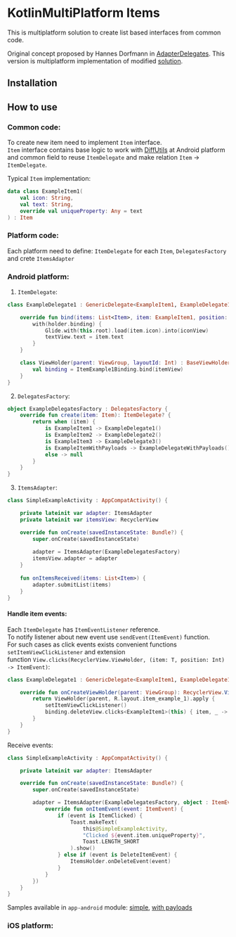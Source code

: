 # KotlinMultiPlatform Items
This is multiplatform solution to create list based interfaces from common code.

Original concept proposed by Hannes Dorfmann in [AdapterDelegates](https://github.com/sockeqwe/AdapterDelegates).
This version is multiplatform implementation of modified [solution](https://github.com/nullgr/app-core/tree/master/core-adapter).

## Installation

## How to use
### Common code:
To create new item need to implement ```Item``` interface.  
```Item``` interface contains base logic to work with [DiffUtils](https://developer.android.com/reference/kotlin/androidx/recyclerview/widget/DiffUtil) at Android platform  
and common field to reuse ```ItemDelegate``` and make relation ```Item``` -> ```ItemDelegate```.  

Typical ```Item``` implementation:  
```kotlin
data class ExampleItem1(
    val icon: String,
    val text: String,
    override val uniqueProperty: Any = text
) : Item
```

### Platform code:
Each platform need to define: ```ItemDelegate``` for each ```Item```, ```DelegatesFactory``` and crete ```ItemsAdapter``` 

### Android platform:
1. ```ItemDelegate```:  
```kotlin
class ExampleDelegate1 : GenericDelegate<ExampleItem1, ExampleDelegate1.ViewHolder>() {

    override fun bind(items: List<Item>, item: ExampleItem1, position: Int, holder: ViewHolder) {
        with(holder.binding) {
            Glide.with(this.root).load(item.icon).into(iconView)
            textView.text = item.text
        }
    }

    class ViewHolder(parent: ViewGroup, layoutId: Int) : BaseViewHolder(parent, layoutId) {
        val binding = ItemExample1Binding.bind(itemView)
    }
}
```  
2. ```DelegatesFactory```:
```kotlin
object ExampleDelegatesFactory : DelegatesFactory {
    override fun create(item: Item): ItemDelegate? {
        return when (item) {
            is ExampleItem1 -> ExampleDelegate1()
            is ExampleItem2 -> ExampleDelegate2()
            is ExampleItem3 -> ExampleDelegate3()
            is ExampleItemWithPayloads -> ExampleDelegateWithPayloads()
            else -> null
        }
    }
}
```
3. ```ItemsAdapter```:
```kotlin
class SimpleExampleActivity : AppCompatActivity() {

    private lateinit var adapter: ItemsAdapter
    private lateinit var itemsView: RecyclerView

    override fun onCreate(savedInstanceState: Bundle?) {
        super.onCreate(savedInstanceState)
        
        adapter = ItemsAdapter(ExampleDelegatesFactory)
        itemsView.adapter = adapter
    }
    
    fun onItemsReceived(items: List<Item>) {
        adapter.submitList(items)
    }
}
```
#### Handle item events:
Each ```ItemDelegate``` has ```ItemEventListener``` reference.  
To notify listener about new event use ```sendEvent(ItemEvent)``` function.  
For such cases as click events exists convenient functions ```setItemViewClickListener``` and extension  
function ```View.clicks(RecyclerView.ViewHolder, (item: T, position: Int) -> ItemEvent)```:  
```kotlin
class ExampleDelegate1 : GenericDelegate<ExampleItem1, ExampleDelegate1.ViewHolder>() {

    override fun onCreateViewHolder(parent: ViewGroup): RecyclerView.ViewHolder {
        return ViewHolder(parent, R.layout.item_example_1).apply {
            setItemViewClickListener()
            binding.deleteView.clicks<ExampleItem1>(this) { item, _ -> DeleteItemEvent(item) }
        }
    }
}
```

Receive events:  
```kotlin
class SimpleExampleActivity : AppCompatActivity() {

    private lateinit var adapter: ItemsAdapter

    override fun onCreate(savedInstanceState: Bundle?) {
        super.onCreate(savedInstanceState)

        adapter = ItemsAdapter(ExampleDelegatesFactory, object : ItemEventListener {
            override fun onItemEvent(event: ItemEvent) {
                if (event is ItemClicked) {
                    Toast.makeText(
                        this@SimpleExampleActivity,
                        "Clicked ${event.item.uniqueProperty}",
                        Toast.LENGTH_SHORT
                    ).show()
                } else if (event is DeleteItemEvent) {
                    ItemsHolder.onDeleteEvent(event)
                }
            }
        })
    }
}
```

Samples available in ```app-android``` module: [simple](https://github.com/vchernyshov/kmp-items/blob/master/app-android/src/main/java/dev/garage/items/app/SimpleExampleActivity.kt), [with payloads](https://github.com/vchernyshov/kmp-items/blob/master/app-android/src/main/java/dev/garage/items/app/PayloadExampleActivity.kt)   

### iOS platform: 